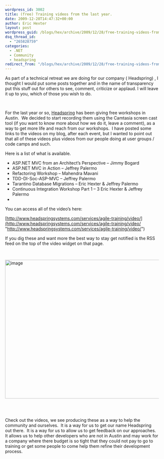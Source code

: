 ```yaml
---
wordpress_id: 3002
title: (free) Training videos from the last year.
date: 2009-12-28T14:47:32+00:00
author: Eric Hexter
layout: post
wordpress_guid: /blogs/hex/archive/2009/12/28/free-training-videos-from-the-last-year.aspx
dsq_thread_id:
  - "265828759"
categories:
  - .NET
  - Community
  - headspring
redirect_from: "/blogs/hex/archive/2009/12/28/free-training-videos-from-the-last-year.aspx/"
---
```

As part of a technical retreat we are doing for our company ( Headspring) , I thought I would put some posts together and in the name of transparency put this stuff out for others to see, comment, criticize or applaud. I will leave it up to you, which of those you wish to do.

&#160;

For the last year or so, [Headspring](http://www.headspringsystems.com/) has been giving free workshops in Austin.&#160; We decided to start recording them using the Camtasia screen cast tool (if you want to know more about how we do it, leave a comment), as a way to get more life and reach from our workshops.&#160; I have posted some links to the videos on my blog, after each event, but I wanted to point out that all of these videos plus videos from our people doing at user groups / code camps and such. 

Here is a list of what is available.

  * ASP.NET MVC from an Architect&#8217;s Perspective &#8211; Jimmy Bogard
  * ASP.NET MVC in Action &#8211; Jeffrey Palermo
  * Refactoring Workshop &#8211; Mahendra Mavani
  * TDD-DI-Soc-ASP-MVC &#8211; Jeffrey Palermo
  * Tarantino Database Migrations &#8211; Eric Hexter & Jeffrey Palermo
  * Continuous Integration Workshop Part 1 &#8211; 3 Eric Hexter & Jeffrey Palermo
  * 

You can access all of the video’s here:

[http://www.headspringsystems.com/services/agile-training/video/](http://www.headspringsystems.com/services/agile-training/video/ "http://www.headspringsystems.com/services/agile-training/video/")

If you dig these and want more the best way to stay get notified is the RSS feed on the top of the video widget on that page.

&#160;

[<img style="border-bottom: 0px;border-left: 0px;border-top: 0px;border-right: 0px" border="0" alt="image" src="https://lostechies.com/content/erichexter/uploads/2011/03/image_thumb_14B35C8F.png" width="644" height="453" />](https://lostechies.com/content/erichexter/uploads/2011/03/image_679E6FC0.png)&#160;

&#160;

Check out the videos, we see producing these as a way to help the community and ourselves.&#160; It is a way for us to get our name Headspring out there.&#160; It is a way for us to allow us to get feedback on our approaches. It allows us to help other developers who are not in Austin and may work for a company where there budget is so tight that they could not pay to go to training or get some people to come help them refine their development process.